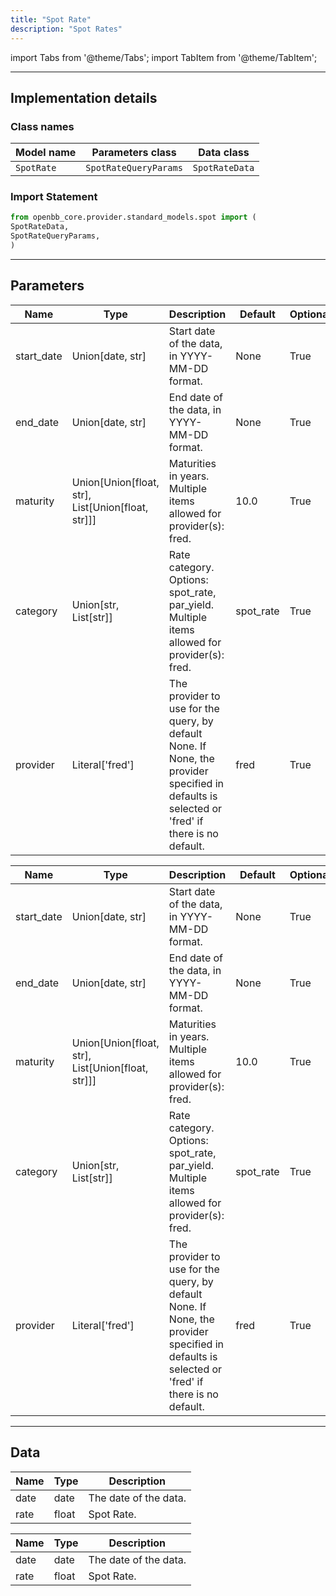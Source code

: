 ```yaml
---
title: "Spot Rate"
description: "Spot Rates"
---
```


<!-- markdownlint-disable MD012 MD031 MD033 -->

import Tabs from '@theme/Tabs';
import TabItem from '@theme/TabItem';

---

## Implementation details

### Class names

| Model name | Parameters class | Data class |
| ---------- | ---------------- | ---------- |
| `SpotRate` | `SpotRateQueryParams` | `SpotRateData` |

### Import Statement

```python
from openbb_core.provider.standard_models.spot import (
SpotRateData,
SpotRateQueryParams,
)
```

---

## Parameters

<Tabs>

<TabItem value='standard' label='standard'>

| Name | Type | Description | Default | Optional |
| ---- | ---- | ----------- | ------- | -------- |
| start_date | Union[date, str] | Start date of the data, in YYYY-MM-DD format. | None | True |
| end_date | Union[date, str] | End date of the data, in YYYY-MM-DD format. | None | True |
| maturity | Union[Union[float, str], List[Union[float, str]]] | Maturities in years. Multiple items allowed for provider(s): fred. | 10.0 | True |
| category | Union[str, List[str]] | Rate category. Options: spot_rate, par_yield. Multiple items allowed for provider(s): fred. | spot_rate | True |
| provider | Literal['fred'] | The provider to use for the query, by default None. If None, the provider specified in defaults is selected or 'fred' if there is no default. | fred | True |
</TabItem>

<TabItem value='fred' label='fred'>

| Name | Type | Description | Default | Optional |
| ---- | ---- | ----------- | ------- | -------- |
| start_date | Union[date, str] | Start date of the data, in YYYY-MM-DD format. | None | True |
| end_date | Union[date, str] | End date of the data, in YYYY-MM-DD format. | None | True |
| maturity | Union[Union[float, str], List[Union[float, str]]] | Maturities in years. Multiple items allowed for provider(s): fred. | 10.0 | True |
| category | Union[str, List[str]] | Rate category. Options: spot_rate, par_yield. Multiple items allowed for provider(s): fred. | spot_rate | True |
| provider | Literal['fred'] | The provider to use for the query, by default None. If None, the provider specified in defaults is selected or 'fred' if there is no default. | fred | True |
</TabItem>

</Tabs>

---

## Data

<Tabs>

<TabItem value='standard' label='standard'>

| Name | Type | Description |
| ---- | ---- | ----------- |
| date | date | The date of the data. |
| rate | float | Spot Rate. |
</TabItem>

<TabItem value='fred' label='fred'>

| Name | Type | Description |
| ---- | ---- | ----------- |
| date | date | The date of the data. |
| rate | float | Spot Rate. |
</TabItem>

</Tabs>

